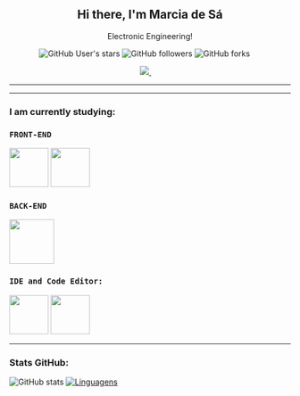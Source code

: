 
<p align="center">
 <h2 align="center">Hi there, I'm Marcia de Sá</h2>
  <p align="center">Electronic Engineering!</p>
</p>


<p align='center'>
  <img alt="GitHub User's stars" src="https://img.shields.io/github/stars/mdsds-elt?style=social"> 
  <img alt="GitHub followers" src="https://img.shields.io/github/followers/mdsds-elt?style=social">
 <img alt="GitHub forks" src="https://img.shields.io/github/forks/mdsds-elt/mdsds-elt?style=social">
</a>&nbsp;&nbsp;&nbsp;&nbsp;

  <p align='center'>
  <a href="https://www.linkedin.com/in/mdsds/"><img src="https://img.shields.io/badge/linkedin-%230077B5.svg?&style=for-the-badge&logo=linkedin&logoColor=white" />
   </a>&nbsp;&nbsp;&nbsp;&nbsp;
 <hr>
  
   <tfoot>
       <td> </td>
       <td>  </td>
       <td>  </td>
       <td>   </td>
       <td>  </td>
     
   </tfoot>
</table>


 <hr>
 
 ### I am currently studying: 
 ### `FRONT-END` 

 <img src="https://user-images.githubusercontent.com/81829451/130018716-120a92b7-3502-4525-9f08-fba8bbbf0d97.png" width="70" height="70"> <img src="https://user-images.githubusercontent.com/81829451/130375168-809a4404-7b9c-4833-b21c-8779b73ee687.png" width="70" height="70"> 



### `BACK-END`

<img src="https://user-images.githubusercontent.com/81829451/130018591-40c76b59-e920-4d57-85dc-6e369f22becd.png" width="80" height="80"> 

### `IDE and Code Editor:`

<img src="https://cdn.jsdelivr.net/gh/devicons/devicon/icons/vscode/vscode-original.svg" width="70" height="70" >  <img src="https://cdn.jsdelivr.net/gh/devicons/devicon/icons/jupyter/jupyter-original-wordmark.svg" width="70" height="70">
          
          
          

<hr>


### Stats GitHub:

![GitHub stats](https://github-readme-stats.vercel.app/api/?username=mdsds-elt&show_icons=true&title_color=fff&icon_color=79ff97&text_color=9f9f9f&bg_color=151515)
[![Linguagens](https://github-readme-stats.vercel.app/api/top-langs/?username=mdsds-elt&layout=compact&title_color=fff&icon_color=79ff97&text_color=9f9f9f&bg_color=151515)](https://github.com/mdsds-elt)



